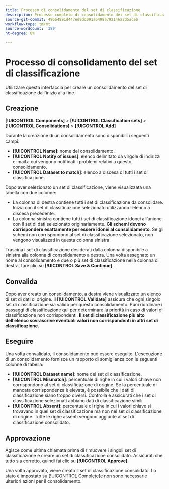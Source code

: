 ```yaml
---
title: Processo di consolidamento del set di classificazione
description: Processo completo di consolidamento dei set di classificazione.
source-git-commit: 496b4891d447ed9dd091a6498a792146a2d5aceb
workflow-type: tm+mt
source-wordcount: '389'
ht-degree: 0%

---
```


# Processo di consolidamento del set di classificazione

Utilizzare questa interfaccia per creare un consolidamento del set di classificazione dall&#39;inizio alla fine.

## Creazione

**[!UICONTROL Components]** > **[!UICONTROL Classification sets]** > **[!UICONTROL Consolidations]** > **[!UICONTROL Add]**

Durante la creazione di un consolidamento sono disponibili i seguenti campi:

* **[!UICONTROL Name]**: nome del consolidamento.
* **[!UICONTROL Notify of issues]**: elenco delimitato da virgole di indirizzi e-mail a cui vengono notificati i problemi relativi a questo consolidamento.
* **[!UICONTROL Dataset to match]**: elenco a discesa di tutti i set di classificazione.

Dopo aver selezionato un set di classificazione, viene visualizzata una tabella con due colonne:

* La colonna di destra contiene tutti i set di classificazione da consolidare. Inizia con il set di classificazione selezionato utilizzando l’elenco a discesa precedente.
* La colonna sinistra contiene tutti i set di classificazione idonei all’unione con il set di dati selezionato originariamente. **Gli schemi devono corrispondere esattamente per essere idonei al consolidamento**. Se gli schemi non corrispondono al set di classificazione selezionato, non vengono visualizzati in questa colonna sinistra.

Trascina i set di classificazione desiderati dalla colonna disponibile a sinistra alla colonna di consolidamento a destra. Una volta assegnato un nome al consolidamento e due o più set di classificazione nella colonna di destra, fare clic su **[!UICONTROL Save & Continue]**.

## Convalida

Dopo aver creato un consolidamento, a destra viene visualizzato un elenco di set di dati di origine. Il **[!UICONTROL Validate]** assicura che ogni singolo set di classificazione sia valido per questo consolidamento. Puoi riordinare i passaggi di classificazione qui per determinare la priorità in caso di valori di classificazione non corrispondenti. **Il set di classificazione più alto dell’elenco sovrascrive eventuali valori non corrispondenti in altri set di classificazione.**

## Eseguire

Una volta convalidato, il consolidamento può essere eseguito. L&#39;esecuzione di un consolidamento fornisce un rapporto di somiglianza con le seguenti colonne di tabella:

* **[!UICONTROL Dataset name]**: nome del set di classificazione.
* **[!UICONTROL Mismatch]**: percentuale di righe in cui i valori chiave non corrispondono al set di classificazione di origine. Se la percentuale di mancata corrispondenza è elevata, è possibile che i dati di classificazione siano troppo diversi. Controlla e assicurati che i set di classificazione selezionati abbiano dati di classificazione simili.
* **[!UICONTROL Absent]**: percentuale di righe in cui i valori chiave si trovavano in quel set di classificazione ma non nel set di classificazione di origine. Tutte le righe assenti vengono aggiunte al set di classificazione consolidato.

## Approvazione

Agisce come ultima chiamata prima di rimuovere i singoli set di classificazione e creare un set di classificazione consolidato. Assicurati che tutto sia corretto, quindi fai clic su **[!UICONTROL Approve]**.

Una volta approvato, viene creato il set di classificazione consolidato. Lo stato è impostato su [!UICONTROL Complete]e non sono necessarie ulteriori azioni per il consolidamento.
